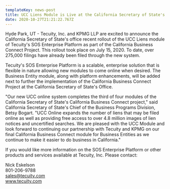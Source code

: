 ```yaml
---
templateKey: news-post
title: UCC Liens Module is Live at the California Secretary of State's Office
date: 2020-10-27T21:21:22.767Z
---
```

<!--StartFragment-->

Hyde Park, UT - Tecuity, Inc. and KPMG LLP are excited to announce the California Secretary of State's office recent rollout of the UCC Liens module of Tecuity's SOS Enterprise Platform as part of the California Business Connect Project. This rollout took place on July 15, 2020. To date, over 275,000 filings have already been filed through the new system.

Tecuity's SOS Enterprise Platform is a scalable, enterprise solution that is flexible in nature allowing new modules to come online when desired. The Business Entity module, along with platform enhancements, will be added next to further the implementation of the California Business Connect Project at the California Secretary of State's Office.

"Our new UCC online system completes the third of four modules of the California Secretary of State's California Business Connect project," said California Secretary of State's Chief of the Business Programs Division, Betsy Bogart. "UCC Online expands the number of liens that may be filed online as well as providing free access to over 4.8 million images of lien notices and uncertified searches. We are pleased with the UCC Module and look forward to continuing our partnership with Tecuity and KPMG on our final California Business Connect module for Business Entities as we continue to make it easier to do business in California."

If you would like more information on the SOS Enterprise Platform or other products and services available at Tecuity, Inc. Please contact:

Nick Eskelson\
801-206-9788\
sales@tecuity.com\
www.tecuity.com

<!--EndFragment-->